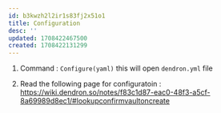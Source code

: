 ```yaml
---
id: b3kwzh2l2ir1s83fj2x51o1
title: Configuration
desc: ''
updated: 1708422467500
created: 1708422131299
---
```


1. Command : `Configure(yaml)` this will open `dendron.yml` file

2. Read the following page for configuratoin : https://wiki.dendron.so/notes/f83c1d87-eac0-48f3-a5cf-8a69989d8ec1/#lookupconfirmvaultoncreate